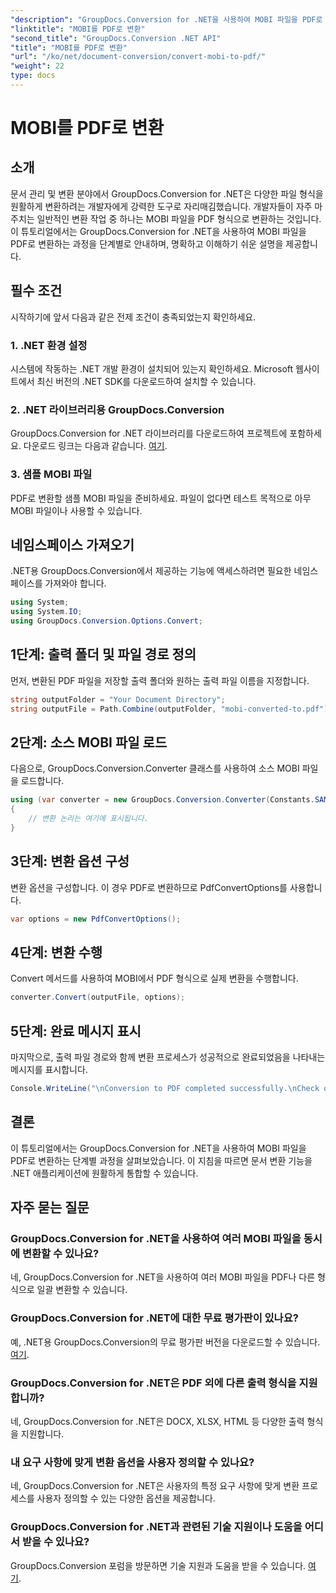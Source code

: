 ```yaml
---
"description": "GroupDocs.Conversion for .NET을 사용하여 MOBI 파일을 PDF로 손쉽게 변환하는 방법을 알아보세요. 단계별 가이드를 따라 해 보세요."
"linktitle": "MOBI를 PDF로 변환"
"second_title": "GroupDocs.Conversion .NET API"
"title": "MOBI를 PDF로 변환"
"url": "/ko/net/document-conversion/convert-mobi-to-pdf/"
"weight": 22
type: docs
---
```

# MOBI를 PDF로 변환

## 소개
문서 관리 및 변환 분야에서 GroupDocs.Conversion for .NET은 다양한 파일 형식을 원활하게 변환하려는 개발자에게 강력한 도구로 자리매김했습니다. 개발자들이 자주 마주치는 일반적인 변환 작업 중 하나는 MOBI 파일을 PDF 형식으로 변환하는 것입니다. 이 튜토리얼에서는 GroupDocs.Conversion for .NET을 사용하여 MOBI 파일을 PDF로 변환하는 과정을 단계별로 안내하며, 명확하고 이해하기 쉬운 설명을 제공합니다.
## 필수 조건
시작하기에 앞서 다음과 같은 전제 조건이 충족되었는지 확인하세요.
### 1. .NET 환경 설정
시스템에 작동하는 .NET 개발 환경이 설치되어 있는지 확인하세요. Microsoft 웹사이트에서 최신 버전의 .NET SDK를 다운로드하여 설치할 수 있습니다.
### 2. .NET 라이브러리용 GroupDocs.Conversion
GroupDocs.Conversion for .NET 라이브러리를 다운로드하여 프로젝트에 포함하세요. 다운로드 링크는 다음과 같습니다. [여기](https://releases.groupdocs.com/conversion/net/).
### 3. 샘플 MOBI 파일
PDF로 변환할 샘플 MOBI 파일을 준비하세요. 파일이 없다면 테스트 목적으로 아무 MOBI 파일이나 사용할 수 있습니다.

## 네임스페이스 가져오기
.NET용 GroupDocs.Conversion에서 제공하는 기능에 액세스하려면 필요한 네임스페이스를 가져와야 합니다.
```csharp
using System;
using System.IO;
using GroupDocs.Conversion.Options.Convert;
```
## 1단계: 출력 폴더 및 파일 경로 정의
먼저, 변환된 PDF 파일을 저장할 출력 폴더와 원하는 출력 파일 이름을 지정합니다.
```csharp
string outputFolder = "Your Document Directory";
string outputFile = Path.Combine(outputFolder, "mobi-converted-to.pdf");
```
## 2단계: 소스 MOBI 파일 로드
다음으로, GroupDocs.Conversion.Converter 클래스를 사용하여 소스 MOBI 파일을 로드합니다.
```csharp
using (var converter = new GroupDocs.Conversion.Converter(Constants.SAMPLE_MOBI))
{
    // 변환 논리는 여기에 표시됩니다.
}
```
## 3단계: 변환 옵션 구성
변환 옵션을 구성합니다. 이 경우 PDF로 변환하므로 PdfConvertOptions를 사용합니다.
```csharp
var options = new PdfConvertOptions();
```
## 4단계: 변환 수행
Convert 메서드를 사용하여 MOBI에서 PDF 형식으로 실제 변환을 수행합니다.
```csharp
converter.Convert(outputFile, options);
```
## 5단계: 완료 메시지 표시
마지막으로, 출력 파일 경로와 함께 변환 프로세스가 성공적으로 완료되었음을 나타내는 메시지를 표시합니다.
```csharp
Console.WriteLine("\nConversion to PDF completed successfully.\nCheck output in {0}", outputFolder);
```

## 결론
이 튜토리얼에서는 GroupDocs.Conversion for .NET을 사용하여 MOBI 파일을 PDF로 변환하는 단계별 과정을 살펴보았습니다. 이 지침을 따르면 문서 변환 기능을 .NET 애플리케이션에 원활하게 통합할 수 있습니다.
## 자주 묻는 질문
### GroupDocs.Conversion for .NET을 사용하여 여러 MOBI 파일을 동시에 변환할 수 있나요?
네, GroupDocs.Conversion for .NET을 사용하여 여러 MOBI 파일을 PDF나 다른 형식으로 일괄 변환할 수 있습니다.
### GroupDocs.Conversion for .NET에 대한 무료 평가판이 있나요?
예, .NET용 GroupDocs.Conversion의 무료 평가판 버전을 다운로드할 수 있습니다. [여기](https://releases.groupdocs.com/).
### GroupDocs.Conversion for .NET은 PDF 외에 다른 출력 형식을 지원합니까?
네, GroupDocs.Conversion for .NET은 DOCX, XLSX, HTML 등 다양한 출력 형식을 지원합니다.
### 내 요구 사항에 맞게 변환 옵션을 사용자 정의할 수 있나요?
네, GroupDocs.Conversion for .NET은 사용자의 특정 요구 사항에 맞게 변환 프로세스를 사용자 정의할 수 있는 다양한 옵션을 제공합니다.
### GroupDocs.Conversion for .NET과 관련된 기술 지원이나 도움을 어디서 받을 수 있나요?
GroupDocs.Conversion 포럼을 방문하면 기술 지원과 도움을 받을 수 있습니다. [여기](https://forum.groupdocs.com/c/conversion/11).